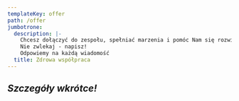 ```yaml
---
templateKey: offer
path: /offer
jumbotrone:
  description: |-
    Chcesz dołączyć do zespołu, spełniać marzenia i pomóc Nam się rozwijać?
    Nie zwlekaj - napisz! 
    Odpowiemy na każdą wiadomość
  title: Zdrowa współpraca
---
```

## _**Szczegóły wkrótce!**_
